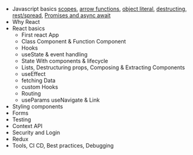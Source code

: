 - Javascript basics [scopes](https://dev.to/sandy8111112004/javascript-introduction-to-scope-function-scope-block-scope-d11), [arrow functions](https://developer.mozilla.org/en-US/docs/Web/JavaScript/Reference/Functions/Arrow_functions),  [object literal](https://developer.mozilla.org/en-US/docs/Learn/JavaScript/Objects/Basics), [destructing](https://developer.mozilla.org/en-US/docs/Web/JavaScript/Reference/Operators/Destructuring_assignment), [rest/spread](https://developer.mozilla.org/en-US/docs/Web/JavaScript/Reference/Operators/Spread_syntax), [Promises and async await](https://developer.mozilla.org/en-US/docs/Web/JavaScript/Reference/Statements/async_function)
- Why React
- React basics
  - First react App
  - Class Component & Function Component
  - Hooks
  - useState & event handling
  - State With components & lifecycle
  - Lists,  Destructuring props, Composing & Extracting Components
  - useEffect
  - fetching Data
  - custom Hooks
  - Routing
  - useParams useNavigate & Link
- Styling components
- Forms
- Testing
- Context API
- Security and Login
- Redux
- Tools, CI CD, Best practices, Debugging

